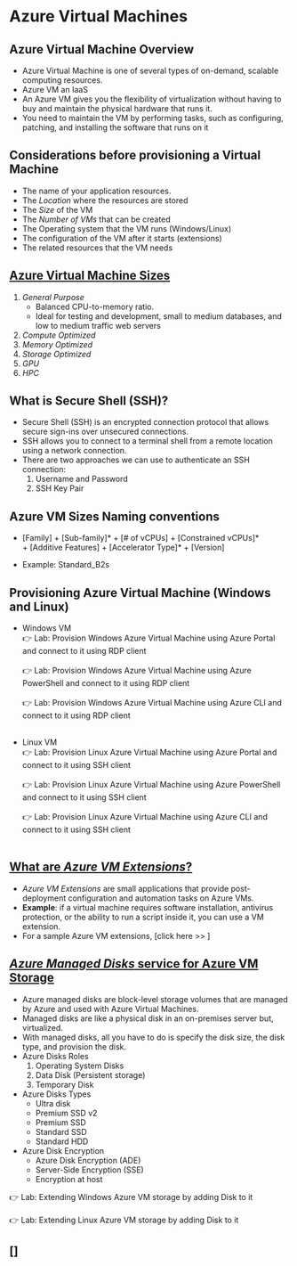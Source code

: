# Azure Virtual Machines

## Azure Virtual Machine Overview
   - Azure Virtual Machine is one of several types of on-demand, scalable computing resources.
   - Azure VM an IaaS
   - An Azure VM gives you the flexibility of virtualization without having to buy and maintain the physical hardware that runs it.
   - You need to maintain the VM by performing tasks, such as configuring, patching, and installing the software that runs on it

## Considerations before provisioning a Virtual Machine
   - The name of your application resources.
   - The *Location* where the resources are stored
   - The *Size* of the VM
   - The *Number of VMs* that can be created
   - The Operating system that the VM runs (Windows/Linux)
   - The configuration of the VM after it starts (extensions)
   - The related resources that the VM needs

## [Azure Virtual Machine Sizes](https://learn.microsoft.com/en-us/azure/virtual-machines/sizes)
   1) *General Purpose*
      - Balanced CPU-to-memory ratio.
      - Ideal for testing and development, small to medium databases, and low to medium traffic web servers
   2) *Compute Optimized*
   3) *Memory Optimized*
   4) *Storage Optimized*
   5) *GPU*
   6) *HPC*

## What is Secure Shell (SSH)?
   - Secure Shell (SSH) is an encrypted connection protocol that allows secure sign-ins over unsecured connections. 
   - SSH allows you to connect to a terminal shell from a remote location using a network connection.
   - There are two approaches we can use to authenticate an SSH connection:
     1) Username and Password
     2) SSH Key Pair

## Azure VM Sizes Naming conventions
   - <p>[Family] + [Sub-family]* + [# of vCPUs] + [Constrained vCPUs]* + [Additive Features] + [Accelerator Type]* + [Version]</p>
   - Example: Standard_B2s


## Provisioning Azure Virtual Machine (Windows and Linux)

   - Windows VM</br>
   👉 Lab: Provision Windows Azure Virtual Machine using Azure Portal and connect to it using RDP client</br></br>
   👉 Lab: Provision Windows Azure Virtual Machine using Azure PowerShell and connect to it using RDP client</br></br>
   👉 Lab: Provision Windows Azure Virtual Machine using Azure CLI and connect to it using RDP client</br></br>

   - Linux VM</br>
   👉 Lab: Provision Linux Azure Virtual Machine using Azure Portal and connect to it using SSH client</br></br>
   👉 Lab: Provision Linux Azure Virtual Machine using Azure PowerShell and connect to it using SSH client</br></br>
   👉 Lab: Provision Linux Azure Virtual Machine using Azure CLI and connect to it using SSH client</br></br>


## [What are *Azure VM Extensions*?](https://learn.microsoft.com/en-us/azure/virtual-machines/extensions/overview)
   - *Azure VM Extensions* are small applications that provide post-deployment configuration and automation tasks on Azure VMs.
   - <b>Example</b>: if a virtual machine requires software installation, antivirus protection, or the ability to run a script inside it, you can use a VM extension.
   - For a sample Azure VM extensions, [click here >> ]

## [*Azure Managed Disks* service for Azure VM Storage](https://docs.microsoft.com/en-us/azure/virtual-machines/disks-types)
   - Azure managed disks are block-level storage volumes that are managed by Azure and used with Azure Virtual Machines.
   - Managed disks are like a physical disk in an on-premises server but, virtualized.
   - With managed disks, all you have to do is specify the disk size, the disk type, and provision the disk.
   - Azure Disks Roles
     1. Operating System Disks
     2. Data Disk (Persistent storage)
     3. Temporary Disk
   - Azure Disks Types
     - Ultra disk
     - Premium SSD v2
     - Premium SSD
     - Standard SSD
     - Standard HDD
   - Azure Disk Encryption
     - Azure Disk Encryption (ADE)
     - Server-Side Encryption (SSE)
     - Encryption at host

👉 Lab: Extending Windows Azure VM storage by adding Disk to it</br></br>
👉 Lab: Extending Linux Azure VM storage by adding Disk to it

## []
   
